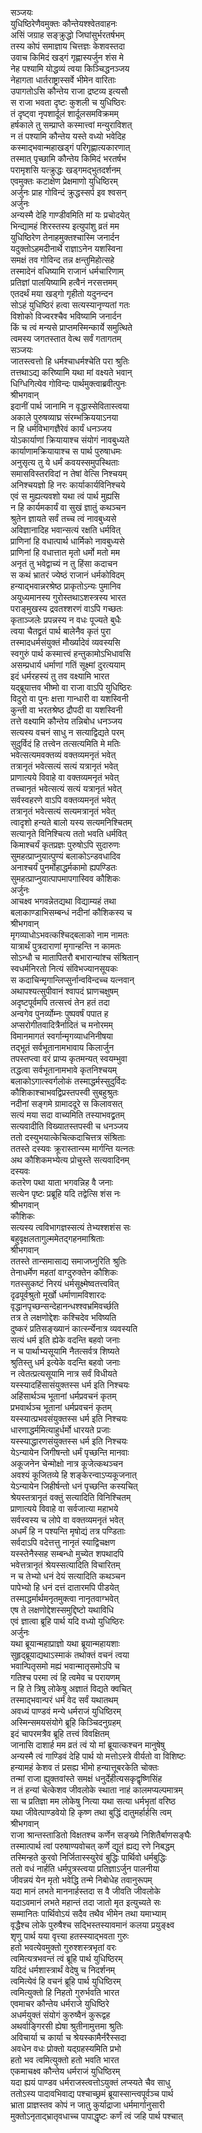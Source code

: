सञ्जयः  
युधिष्ठिरेणैवमुक्तः कौन्तेयश्श्वेतवाहनः  
असिं जग्राह सङ्क्रुद्धो जिघांसुर्भरतर्षभम्  
तस्य कोपं समाज्ञाय चित्तज्ञः केशवस्तदा  
उवाच किमिदं खड्गं गृह्णास्यर्जुन शंस मे  
नेह पश्यामि योद्धव्यं त्वया किञ्चिद्धनञ्जय  
नेहागता धार्तराष्ट्रास्सर्वे भीमेन वारिताः  
उपागतोऽसि कौन्तेय राजा द्रष्टव्य इत्यसौ  
स राजा भवता दृष्टः कुशली च युधिष्ठिरः  
तं दृष्ट्वा नृपशार्दूलं शार्दूलसमविक्रमम्  
हर्षकाले तु सम्प्राप्ते कस्मात्त्वां मन्युराविशत्  
न तं पश्यामि कौन्तेय यस्ते वध्यो भवेदिह  
कस्माद्भवान्महाखड्गं परिगृह्णात्यकारणात्  
तस्मात् पृच्छामि कौन्तेय किमिदं भरतर्षभ  
परामृशसि यत्क्रुद्धः खड्गमद्भुतदर्शनम्  
एवमुक्तः कटाक्षेण प्रेक्षमाणो युधिष्ठिरम्  
अर्जुनः प्राह गोविन्दं क्रुद्धस्सर्प इव श्वसन्  
अर्जुनः  
अन्यस्मै देहि गाण्डीवमिति मां यः प्रचोदयेत्  
भिन्द्यामहं शिरस्तस्य इत्युपांशु व्रतं मम  
युधिष्ठिरेण तेनाहमुक्तश्चास्मि जनार्दन  
यदुक्तोऽहमदीनार्थे राज्ञाऽनेन यशस्विना  
समक्षं तव गोविन्द तन्न क्षन्तुमिहोत्सहे  
तस्मादेनं वधिष्यामि राजानं धर्मचारिणाम्  
प्रतिज्ञां पालयिष्यामि हत्वैनं नरसत्तमम्  
एतदर्थं मया खड्गो गृहीतो यदुनन्दन  
सोऽहं युधिष्ठिरं हत्वा सत्यस्यानृण्यतां गतः  
विशोको विज्वरश्चैव भविष्यामि जनार्दन  
किं च त्वं मन्यसे प्राप्तमस्मिन्कार्ये समुत्थिते  
त्वमस्य जगतस्तात वेत्थ सर्वं गतागतम्  
सञ्जयः  
जातस्त्वत्तो हि धर्मश्चाधर्मश्चेति परा श्रुतिः  
तत्तथाऽद्य करिष्यामि यथा मां वक्ष्यते भवान्  
धिग्धिगित्येव गोविन्दः पार्थमुक्त्वाब्रवीत्पुनः  
श्रीभगवान्   
इदानीं पार्थ जानामि न वृद्धास्सेवितास्त्वया  
अकाले पुरुषव्याघ्र संरम्भक्रिययाऽनया  
न हि धर्मविभागज्ञैरेवं कार्यं धनञ्जय  
योऽकार्याणां क्रियायाश्च संयोगं नावबुध्यते  
कार्याणामक्रियायाश्च स पार्थ पुरुषाधमः  
अनुसृत्य तु ये धर्मं कवयस्समुपस्थिताः  
समासविस्तरविदां न तेषां वेत्सि निश्चयम्  
अनिश्चयज्ञो हि नरः कार्याकार्यविनिश्चये  
एवं स मुह्यत्यवशो यथा त्वं पार्थ मुह्यसि  
न हि कार्यमकार्यं वा सुखं ज्ञातुं कथञ्चन  
श्रुतेन ज्ञायते सर्वं तच्च त्वं नावबुध्यसे  
अविज्ञानादिह भवान्सत्यं रक्षति धर्मवित्  
प्राणिनां हि वधात्पार्थ धार्मिको नावबुध्यसे  
प्राणिनां हि वधात्तात मृतो धर्मो मतो मम  
अनृतं तु भवेद्वाच्यं न तु हिंसा कदाचन  
स कथं भ्रातरं ज्येष्ठं राजानं धर्मकोविदम्  
हन्याद्भवान्नरश्रेष्ठ प्राकृतोऽन्यः पुमानिव  
अयुध्यमानस्य गुरोस्तथाऽशस्त्रस्य भारत  
पराङ्मुखस्य द्रवतश्शरणं वाऽपि गच्छतः  
कृताञ्जलेः प्रपन्नस्य न वधः पूज्यते बुधैः  
त्वया चैतद्व्रतं पार्थ बालेनैव कृतं पुरा  
तस्मादधर्मसंयुक्तं मौर्ख्यादेवं व्यवस्यसि  
स्वगुरुं पार्थ कस्मात्त्वं हन्तुकामोऽभिधावसि  
असम्प्रधार्य धर्माणां गतिं सूक्ष्मां दुरत्ययाम्  
इदं धर्मरहस्यं तु तव वक्ष्यामि भारत  
यद्ब्रूयात्तव भीष्मो वा राजा वाऽपि युधिष्ठिरः  
विदुरो वा पुनः क्षत्ता गान्धारी वा यशस्विनी  
कुन्ती वा भरतश्रेष्ठ द्रौपदी वा यशस्विनी  
तत्ते वक्ष्यामि कौन्तेय तन्निबोध धनञ्जय  
सत्यस्य वचनं साधु न सत्याद्विद्यते परम्  
सुदुर्विदं हि तत्त्वेन तत्सत्यमिति मे मतिः  
भवेत्सत्यमवक्तव्यं वक्तव्यमनृतं भवेत्  
तत्रानृतं भवेत्सत्यं सत्यं यत्रानृतं भवेत्  
प्राणात्यये विवाहे वा वक्तव्यमनृतं भवेत्  
तच्चानृतं भवेत्सत्यं सत्यं यत्रानृतं भवेत्  
सर्वस्वहरणे वाऽपि वक्तव्यमनृतं भवेत्  
तत्रानृतं भवेत्सत्यं सत्यमत्रानृतं भवेत्  
त्वादृशो हन्यते बालो यस्य सत्यमनिश्चितम्  
सत्यानृते विनिश्चित्य ततो भवति धर्मवित्  
किमाश्चर्यं कृतप्रज्ञः पुरुषोऽपि सुदारुणः  
सुमहत्प्राप्नुयात्पुण्यं बलाकोऽन्डवधादिव  
अनाश्चर्यं पुनर्मोहाद्धर्मकामो ह्यपण्डितः  
सुमहत्प्राप्नुयात्पापमापगास्विव कौशिकः  
अर्जुनः   
आचक्ष्व भगवन्नेतद्यथा विद्याम्यहं तथा  
बलाकाण्डाभिसम्बन्धं नदीनां कौशिकस्य च  
श्रीभगवान्  
मृगव्याधोऽभवत्कश्चिद्बलाको नाम नामतः  
यात्रार्थं पुत्रदाराणां मृगान्हन्ति न कामतः  
सोऽन्धौ च मातापितरौ बभारान्यांश्च संश्रितान्  
स्वधर्मनिरतो नित्यं संविभज्यानसूयकः  
स कदाचिन्मृगान्लिप्सुर्नान्वविन्दच्च यत्नवान्  
अथापश्यत्सुपीवानं श्वापदं घ्राणचक्षुषम्  
अदृष्टपूर्वमपि तत्सत्त्वं तेन हतं तदा  
अन्वगेव पुनर्व्योम्नः पुष्पवर्षं पपात ह  
अप्सरोगीतवादित्रैर्नादितं च मनोरमम्  
विमानमागतं स्वर्गान्मृगव्याधनिनीषया  
तद्भूतं सर्वभूतानामभावाय किलार्जुन  
तपस्तप्त्वा वरं प्राप्य कृतमन्यत् स्वयम्भुवा  
तद्धत्वा सर्वभूतानामभावे कृतनिश्चयम्  
बलाकोऽगात्स्वर्गलोकं तस्माद्धर्मस्सुदुर्विदः  
कौशिकाश्चाभवद्विप्रस्तपस्वी सुबहुश्रुतः  
नदीनां सङ्गमे ग्रामाददूरे स किलावसत्  
सत्यं मया सदा वाच्यमिति तस्याभवद्व्रतम्  
सत्यवादीति विख्यातस्तपस्वी च धनञ्जय  
ततो दस्युभयात्केचित्कदाचित्तत्र संश्रिताः  
ततस्ते दस्यवः क्रूरास्तान्स्म मार्गन्ति यत्नतः  
अथ कौशिकमभ्येत्य प्रोचुस्ते सत्यवादिनम्  
दस्यवः  
कतरेण पथा याता भगवन्निह वै जनाः  
सत्येन पृष्टः प्रब्रूहि यदि तद्वेत्सि शंस नः  
श्रीभगवान्  
कौशिकः  
सत्यस्य त्वविभागज्ञस्सत्यं तेभ्यश्शशंस सः  
बहुवृक्षलतागुल्ममेतद्गहनमाश्रिताः  
श्रीभगवान्   
ततस्ते तान्समासाद्य समाजघ्नुरिति श्रुतिः  
तेनाधर्मेण महतां वाग्दुरुक्तेन कौशिकः  
गतस्सुकष्टं निरयं धर्मसूक्ष्मेष्वतत्त्ववित्  
दृढपूर्वश्रुतो मूर्खो धर्माणामविशारदः  
वृद्धानपृच्छन्सन्देहानन्धश्श्वभ्रमिवर्च्छति  
तत्र ते लक्षणोद्देशः कश्चिदेव भविष्यति  
दुष्करं प्रतिसङ्ख्यानं कार्त्स्न्येनात्र व्यवस्यति  
सत्यं धर्म इति ह्येके वदन्ति बहवो जनाः  
न च पार्थाभ्यसूयामि नैतत्सर्वत्र शिष्यते  
श्रुतिस्तु धर्म इत्येके वदन्ति बहवो जनाः  
न त्वेतत्प्रत्यसूयामि नात्र सर्वं विधीयते  
यस्स्यादहिंसासंयुक्तस्स धर्म इति निश्चयः  
अहिंसार्थञ्च भूतानां धर्मप्रवचनं कृतम्  
प्रभवार्थञ्च भूतानां धर्मप्रवचनं कृतम्  
यस्स्यात्प्रभवसंयुक्तस्स धर्म इति निश्चयः  
धारणाद्धर्ममित्याहुर्धर्मो धारयते प्रजाः  
यस्स्याद्धारणसंयुक्तस्स धर्म इति निश्चयः  
येऽन्यायेन जिगीषन्तो धर्मं पृच्छन्ति मानवाः  
अकूजनेन चेन्मोक्षो नात्र कूजेत्कथञ्चन  
अवश्यं कूजितव्ये हि शङ्केरन्वाऽप्यकूजनात्  
येऽन्यायेन जिहीर्षन्तो धनं पृच्छन्ति कस्यचित्  
श्रेयस्तत्रानृतं वक्तुं सत्यादिति विनिश्चितम्  
प्राणात्यये विवाहे वा सर्वजात्या महाभये  
सर्वस्वस्य च लोपे वा वक्तव्यमनृतं भवेत्  
अधर्मं हि न पश्यन्ति मृषोद्यं तत्र पण्डिताः  
सर्वदाऽपि वदेत्तत्तु नानृतं स्याद्विचक्षण  
यस्स्तेनैस्सह सम्बन्धो मुच्येत शपथादपि  
भवेत्तत्रानृतं श्रेयस्सत्यादिति विचारितम्  
न च तेभ्यो धनं देयं सत्यादिति कथञ्चन  
पापेभ्यो हि धनं दत्तं दातारमपि पीडयेत्  
तस्माद्धर्मार्थमनृतमुक्त्वा नानृतवाग्भवेत्  
एष ते लक्षणोद्देशस्समुद्दिष्टो यथाविधि  
एवं ज्ञात्वा ब्रूहि पार्थ यदि वध्यो युधिष्ठिरः  
अर्जुनः   
यथा ब्रूयान्महाप्राज्ञो यथा ब्रूयान्महायशाः  
सुहृद्ब्रूयाद्यथाऽस्माकं तथोक्तं वचनं त्वया  
भवान्पितृसमो मह्यं भवान्मातृसमोऽपि च  
गतिश्च परमा त्वं हि त्वमेव च परायणम्  
न हि ते त्रिषु लोकेषु अज्ञातं विद्यते क्वचित्  
तस्माद्भवान्परं धर्मं वेद सर्वं यथातथम्  
अवध्यं पाण्डवं मन्ये धर्मराजं युधिष्ठिरम्  
अस्मिन्समयसंयोगे ब्रूहि किञ्चिदनुग्रहम्  
इदं चापरमत्रैव ब्रूहि तत्त्वं विवक्षितम्  
जानासि दाशार्ह मम व्रतं त्वं यो मां ब्रूयात्कश्चन मानुषेषु  
अन्यस्मै त्वं गाण्डिवं देहि पार्थ यो मत्तोऽस्त्रे वीर्यतो वा विशिष्टः  
हन्यामहं केशव तं प्रसह्य भीमो हन्यात्तूबरकेति चोक्तः  
तन्मां राजा ह्युक्तवांस्ते समक्षं धनुर्देहीत्यसकृद्वृष्णिसिंह  
न तं हन्यां चेत्केशव जीवलोके स्थाता नाहं कालमप्यल्पमात्रम्  
सा च प्रतिज्ञा मम लोकेषु नित्या यथा सत्या धर्मभृतां वरिष्ठ  
यथा जीवेत्पाण्डवेयो हि कृष्ण तथा बुद्धिं दातुमर्हार्हसि त्वम्  
श्रीभगवान्   
राजा श्रान्तस्ताडितो विक्षतश्च कर्णेन सङ्ख्ये निशितैर्बाणसङ्घैः  
तस्मात्पार्थ त्वां परुषाण्यवोचत् कर्णे द्यूतं ह्यद्य रणे निबद्धम्  
तस्मिन्हते कुरवो निर्जितास्स्युरेवं बुद्धिः पार्थिवो धर्मबुद्धिः  
ततो वधं नार्हति धर्मपुत्रस्त्वया प्रतिज्ञाऽर्जुन पालनीया  
जीवन्नयं येन मृतो भवेद्धि तन्मे निबोधेह तवानुरूपम्  
यदा मानं लभते माननार्हस्तदा स वै जीवति जीवलोके  
यदाऽवमानं लभते महान्तं तदा जातो मृत इत्युच्यते सः  
सम्मानितः पार्थिवोऽयं सदैव तथैव भीमेन तथा यमाभ्याम्  
वृद्धैश्च लोके पुरुषैश्च सद्भिस्तस्यावमानं कलया प्रयुङ्क्ष्व  
शृणु पार्थ यया वृत्त्या हतस्स्याद्भवता गुरुः  
हतो भवत्येवमुक्तो गुरुश्शस्त्रभृतां वरः  
त्वमित्यत्रभवन्तं त्वं ब्रूहि पार्थ युधिष्ठिरम्  
यदिदं धर्मशास्त्रार्थं वेदेषु च निदर्शनम्  
त्वमित्येवं हि वचनं ब्रूहि पार्थ युधिष्ठिरम्  
त्वमित्युक्तो हि निहतो गुरुर्भवति भारत  
एवमाचर कौन्तेय धर्मराजे युधिष्ठिरे  
अधर्मयुक्तं संयोगं कुरुष्वैनं कुरूद्वह  
अथर्वाङ्गिरसी ह्येषा श्रुतीनामुत्तमा श्रुतिः  
अविचार्या च कार्या च श्रेयस्कामैर्नरैस्सदा  
अवधेन वधः प्रोक्तो यद्ग्रहस्यमिति प्रभो  
हतो भव त्वमित्युक्तो हतो भवति भारत  
एकमाचक्ष्व कौन्तेय धर्मराजं युधिष्ठिरम्  
यदा ह्ययं पाण्डव धर्मराजस्त्वत्तोऽयुक्तं लप्स्यते चैव साधु  
ततोऽस्य पादावभिवाद्य पश्चाच्छ्रमं ब्रूयास्सान्त्वपूर्वञ्च पार्थ  
भ्राता प्राज्ञस्तव कोपं न जातु कुर्याद्राजा धर्ममार्गानुसारी  
मुक्तोऽनृताद्भ्रातृवधाच्च पापाद्धृष्टः कर्णं त्वं जहि पार्थ पश्चात्  
